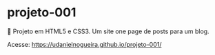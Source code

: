 # projeto-001
🧡 Projeto em HTML5 e CSS3. Um site one page de posts para um blog.

Acesse: https://udanielnogueira.github.io/projeto-001/
